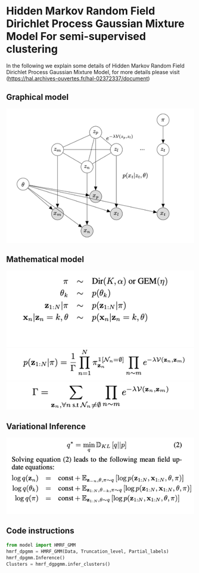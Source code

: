# Hidden Markov Random Field Dirichlet Process Gaussian Mixture Model For semi-supervised clustering

In the following we explain some details of Hidden Markov Random Field Dirichlet Process Gaussian Mixture Model, for more details please visit (https://hal.archives-ouvertes.fr/hal-02372337/document)
## Graphical model

![alt text](images/hmrfdpgmm.png?raw=true)

## Mathematical model

![alt text](images/math1.png?raw=true)
![alt text](images/math2.png?raw=true)
![alt text](images/math3.png?raw=true)

## Variational Inference

![alt text](images/var2.png?raw=true)

## Code instructions

```python
from model import HMRF_GMM
hmrf_dpgmm = HMRF_GMM(Data, Truncation_level, Partial_labels)
hmrf_dpgmm.Inference()
Clusters = hmrf_dgpgmm.infer_clusters()
```
